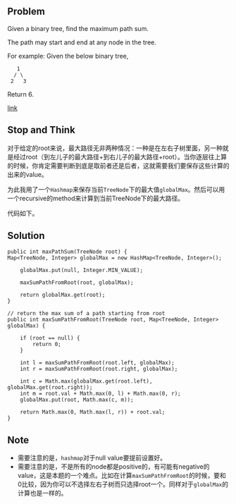 ## Problem

Given a binary tree, find the maximum path sum.

The path may start and end at any node in the tree.

For example:
Given the below binary tree,

       1
      / \
     2   3
Return 6.

[link](http://leetcode.com/onlinejudge#question_124)

## Stop and Think

对于给定的root来说，最大路径无非两种情况：一种是在左右子树里面，另一种就是经过root（到左儿子的最大路径+到右儿子的最大路径+root）。当你逐层往上算的时候，你肯定需要判断到底是取前者还是后者，这就需要我们要保存这些计算的出来的value。

为此我用了一个`Hashmap`来保存当前`TreeNode`下的最大值`globalMax`。然后可以用一个recursive的method来计算到当前TreeNode下的最大路径。

代码如下。

## Solution

    public int maxPathSum(TreeNode root) {
	Map<TreeNode, Integer> globalMax = new HashMap<TreeNode, Integer>();
	
        globalMax.put(null, Integer.MIN_VALUE);
    	
        maxSumPathFromRoot(root, globalMax);
    	
        return globalMax.get(root);
    }

    // return the max sum of a path starting from root
    public int maxSumPathFromRoot(TreeNode root, Map<TreeNode, Integer> globalMax) {
    	
    	if (root == null) {
    		return 0;
    	}

    	int l = maxSumPathFromRoot(root.left, globalMax);
    	int r = maxSumPathFromRoot(root.right, globalMax);

        int c = Math.max(globalMax.get(root.left), globalMax.get(root.right));
        int m = root.val + Math.max(0, l) + Math.max(0, r);
    	globalMax.put(root, Math.max(c, m));

    	return Math.max(0, Math.max(l, r)) + root.val;
    }

## Note

- 需要注意的是，`hashmap`对于null value要提前设置好。
- 需要注意的是，不是所有的node都是positive的，有可能有negative的value，这是本题的一个难点。比如在计算`maxSumPathFromRoot`的时候，要和0比较，因为你可以不选择左右子树而只选择root一个。同样对于`globalMax`的计算也是一样的。


